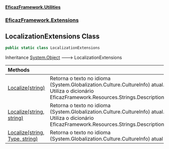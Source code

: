 #### [EficazFramework.Utilities](EficazFrameworkUtilities.md 'EficazFramework Utilities')
### [EficazFramework.Extensions](EficazFrameworkUtilities.md#EficazFramework_Extensions 'EficazFramework.Extensions')
## LocalizationExtensions Class
```csharp
public static class LocalizationExtensions
```

Inheritance [System.Object](https://docs.microsoft.com/en-us/dotnet/api/System.Object 'System.Object') &#129106; LocalizationExtensions  

| Methods | |
| :--- | :--- |
| [Localize(string)](LocalizationExtensions_Localize(string).md 'EficazFramework.Extensions.LocalizationExtensions.Localize(string)') | Retorna o texto no idioma (System.Globalization.Culture.CultureInfo) atual.<br/>Utiliza o dicionário EficazFramework.Resources.Strings.Descriptions.<br/> |
| [Localize(string, string)](LocalizationExtensions_Localize(string_string).md 'EficazFramework.Extensions.LocalizationExtensions.Localize(string, string)') | Retorna o texto no idioma (System.Globalization.Culture.CultureInfo) atual.<br/>Utiliza o dicionário EficazFramework.Resources.Strings.Descriptions.<br/> |
| [Localize(string, Type, string)](LocalizationExtensions_Localize(string_Type_string).md 'EficazFramework.Extensions.LocalizationExtensions.Localize(string, System.Type, string)') | Retorna o texto no idioma (System.Globalization.Culture.CultureInfo) atual<br/> |
